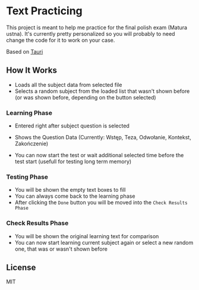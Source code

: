 # Text Practicing

This project is meant to help me practice for the final polish exam (Matura ustna). It's currently pretty personalized so you will probably to need change the code for it to work on your case.

Based on [Tauri](https://tauri.app/)

## How It Works

- Loads all the subject data from selected file
- Selects a random subject from the loaded list that wasn't shown before (or was shown before, depending on the button selected)

### Learning Phase

- Entered right after subject question is selected

- Shows the Question Data (Currently: Wstęp, Teza, Odwołanie, Kontekst, Zakończenie)

- You can now start the test or wait additional selected time before the test start (usefull for testing long term memory)

### Testing Phase

- You will be shown the empty text boxes to fill
- You can always come back to the learning phase
- After clicking the `Done` button you will be moved into the `Check Results Phase`

### Check Results Phase

- You will be shown the original learning text for comparison
- You can now start learning current subject again or select a new random one, that was or wasn't shown before

## License

MIT
